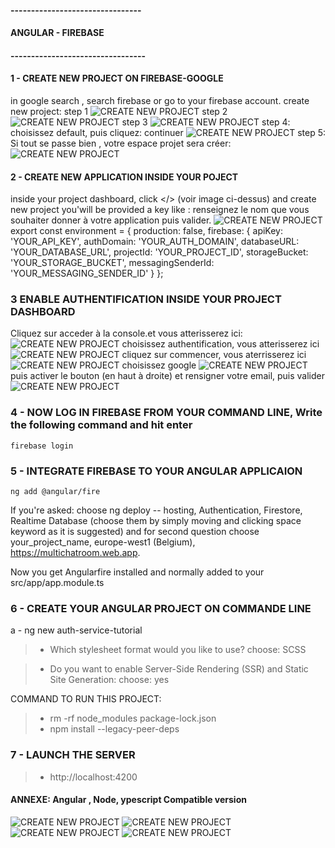 #### --------------------------------
####
####  ANGULAR - FIREBASE
####
#### ---------------------------------

#### 1 - CREATE NEW PROJECT ON FIREBASE-GOOGLE
in google search , search firebase or go to your firebase account.
create new  project:
step 1
![CREATE NEW PROJECT](./images/firebase_1.png)
step 2
![CREATE NEW PROJECT](./images/firebase_2.png)
step 3
![CREATE NEW PROJECT](images/firebase_3.png)
step 4: choisissez default, puis cliquez: continuer
![CREATE NEW PROJECT](images/firebase_4.png)
step 5: Si tout se passe bien , votre espace projet sera créer:
![CREATE NEW PROJECT](images/firebase_5.png)
#### 2 - CREATE NEW APPLICATION INSIDE YOUR POJECT
inside your project dashboard, click </> (voir image ci-dessus) and create new project
you'will be provided a key like :
renseignez le nom que vous souhaiter donner à votre application puis valider. 
![CREATE NEW PROJECT](images/firebase_6.png)
export const environment = {
  production: false,
  firebase: {
    apiKey: 'YOUR_API_KEY',
    authDomain: 'YOUR_AUTH_DOMAIN',
    databaseURL: 'YOUR_DATABASE_URL',
    projectId: 'YOUR_PROJECT_ID',
    storageBucket: 'YOUR_STORAGE_BUCKET',
    messagingSenderId: 'YOUR_MESSAGING_SENDER_ID'
  }
};

### 3 ENABLE AUTHENTIFICATION INSIDE YOUR PROJECT DASHBOARD 
Cliquez sur acceder à la console.et vous atterisserez ici: 
![CREATE NEW PROJECT](images/firebase_7.png)
choisissez authentification, vous atterisserez ici 
![CREATE NEW PROJECT](images/firebase_8.png)
cliquez sur commencer, vous aterrisserez ici
![CREATE NEW PROJECT](images/firebase_9.png)
choisissez google
![CREATE NEW PROJECT](images/firebase_10.png)
puis activer  le bouton (en haut à droite) et rensigner votre email, puis valider
![CREATE NEW PROJECT](images/firebase_11.png)
### 4 - NOW LOG IN FIREBASE FROM YOUR COMMAND LINE, Write the following command and hit enter
```
firebase login
```

### 5 - INTEGRATE FIREBASE TO YOUR ANGULAR APPLICAION
```
ng add @angular/fire
```
If you're asked: choose ng deploy -- hosting, Authentication, Firestore, Realtime Database (choose them by simply moving and clicking space keyword as it is suggested) and for  second question choose your_project_name, europe-west1 (Belgium), https://multichatroom.web.app.

Now you get Angularfire installed and normally added to your src/app/app.module.ts




### 6 - CREATE YOUR ANGULAR PROJECT ON COMMANDE LINE

a -  ng new  auth-service-tutorial

>-  Which stylesheet format would you like to use?  choose: SCSS

>- Do you want to enable Server-Side Rendering (SSR) and Static Site Generation: 
     choose: yes 

COMMAND TO RUN THIS PROJECT: 
>- rm -rf node_modules package-lock.json
>- npm install --legacy-peer-deps

### 7 - LAUNCH THE SERVER
 >- http://localhost:4200


#### ANNEXE: Angular , Node, ypescript Compatible version

![CREATE NEW PROJECT](./images/angular_version_1.png)
![CREATE NEW PROJECT](./images/angular_version_2.png)
![CREATE NEW PROJECT](images/angular_version_3.png)
![CREATE NEW PROJECT](images/angular_version_4.png)

